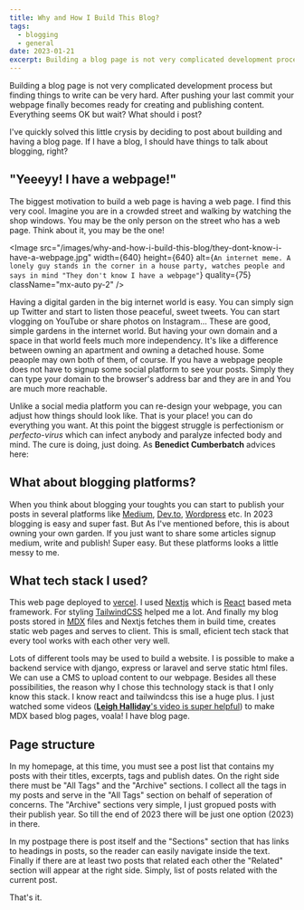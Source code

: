 ```yaml
---
title: Why and How I Build This Blog?
tags:
  - blogging
  - general
date: 2023-01-21
excerpt: Building a blog page is not very complicated development process but finding things to write can be very hard.
---
```


Building a blog page is not very complicated development process but finding things to write can be very hard. After pushing your last commit your webpage finally becomes ready for creating and publishing content. Everything seems OK but wait? What should i post?

I've quickly solved this little crysis by deciding to post about building and having a blog page. If I have a blog, I should have things to talk about blogging, right?

## "Yeeeyy! I have a webpage!"

The biggest motivation to build a web page is having a web page. I find this very cool. Imagine you are in a crowded street and walking by watching the shop windows.
You may be the only person on the street who has a web page. Think about it, you may be the one!

<Image
  src="/images/why-and-how-i-build-this-blog/they-dont-know-i-have-a-webpage.jpg"
  width={640}
  height={640}
  alt={`An internet meme. A lonely guy stands in the corner in a house party, watches people and says in mind "They don't know I have a webpage"`}
  quality={75}
  className="mx-auto py-2"
/>

Having a digital garden in the big internet world is easy. You can simply sign up Twitter and start to listen those peaceful, sweet tweets. You can start vlogging on YouTube or share photos on Instagram... These are good, simple gardens in the internet world. But having your own domain and a space in that world feels much more independency. It's like a difference between owning an apartment and owning a detached house. Some peaople may own both of them, of course. If you have a webpage people does not have to signup some social platform to see your posts. Simply they can type your domain to the browser's address bar and they are in and You are much more reachable.

Unlike a social media platform you can re-design your webpage, you can adjust how things should look like. That is your place! you can do everything you want. At this point the biggest struggle is perfectionism or _perfecto-virus_ which can infect anybody and paralyze infected body and mind. The cure is doing, just doing. As **Benedict Cumberbatch** advices here:

<YouTube id="U1NtMRguvno" className="" />

## What about blogging platforms?

When you think about blogging your toughts you can start to publish your posts in several platforms like [Medium](https://medium.com), [Dev.to](https://dev.to), [Wordpress](https://wordpress.org) etc. In 2023 blogging is easy and super fast. But As I've mentioned before, this is about owning your own garden. If you just want to share some articles signup medium, write and publish! Super easy. But these platforms looks a little messy to me.

## What tech stack I used?

This web page deployed to [vercel](https://vercel.com). I used [Nextjs](https://nextjs.org) which is [React](https://reactjs.org) based meta framework. For styling [TailwindCSS](https://tailwindcss.com) helped me a lot. And finally my blog posts stored in [MDX](https://mdxjs.com/) files and Nextjs fetches them in build time, creates static web pages and serves to client. This is small, eficient tech stack that every tool works with each other very well.

Lots of different tools may be used to build a website. I is possible to make a backend service with django, express or laravel and serve static html files. We can use a CMS to upload content to our webpage. Besides all these possibilities, the reason why I chose this technology stack is that I only know this stack. I know react and tailwindcss this ise a huge plus. I just watched some videos ([**Leigh Halliday**'s video is super helpful](https://www.youtube.com/watch?v=J_0SBJMxmcw)) to make MDX based blog pages, voala! I have blog page.

## Page structure

In my homepage, at this time, you must see a post list that contains my posts with their titles, excerpts, tags and publish dates. On the right side there must be "All Tags" and the "Archive" sections. I collect all the tags in my posts and serve in the "All Tags" section on behalf of seperation of concerns. The "Archive" sections very simple, I just gropued posts with their publish year. So till the end of 2023 there will be just one option (2023) in there.

In my postpage there is post itself and the "Sections" section that has links to headings in posts, so the reader can easily navigate inside the text. Finally if there are at least two posts that related each other the "Related" section will appear at the right side. Simply, list of posts related with the current post.

That's it.
